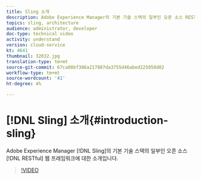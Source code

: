 ```yaml
---
title: Sling 소개
description: Adobe Experience Manager의 기본 기술 스택의 일부인 오픈 소스 RESTful 웹 프레임워크인 Sling에 대한 소개입니다.
topics: sling, architecture
audience: administrator, developer
doc-type: technical video
activity: understand
version: cloud-service
kt: 4641
thumbnail: 32032.jpg
translation-type: tm+mt
source-git-commit: 67ca08bf386a217807da3755d46abed225050d02
workflow-type: tm+mt
source-wordcount: '41'
ht-degree: 4%

---
```



# [!DNL Sling] 소개{#introduction-sling}

Adobe Experience Manager [!DNL Sling]의 기본 기술 스택의 일부인 오픈 소스 [!DNL RESTful] 웹 프레임워크에 대한 소개입니다.

>[!VIDEO](https://video.tv.adobe.com/v/32032/?quality=12&learn=on)